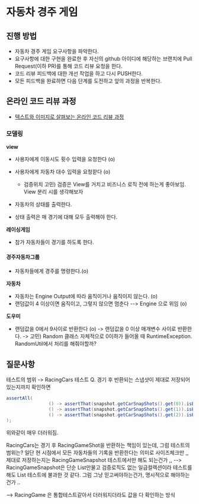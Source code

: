 # 자동차 경주 게임
## 진행 방법
* 자동차 경주 게임 요구사항을 파악한다.
* 요구사항에 대한 구현을 완료한 후 자신의 github 아이디에 해당하는 브랜치에 Pull Request(이하 PR)를 통해 코드 리뷰 요청을 한다.
* 코드 리뷰 피드백에 대한 개선 작업을 하고 다시 PUSH한다.
* 모든 피드백을 완료하면 다음 단계를 도전하고 앞의 과정을 반복한다.

## 온라인 코드 리뷰 과정
* [텍스트와 이미지로 살펴보는 온라인 코드 리뷰 과정](https://github.com/next-step/nextstep-docs/tree/master/codereview)


### 모델링

**view**
- 사용자에게 이동시도 횟수 입력을 요청한다 (o)
- 사용자에게 자동차 대수 입력을 요청핟다 (o)
    - 검증위치 고민) 검증은 View를 거치고 비즈니스 로직 전에 하는게 좋아보임. View 분리 시를 생각해보자

- 자동차의 상태를 출력한다.
- 상태 출력은 매 경기에 대해 모두 출력해야 한다.

**레이싱게임**
- 참가 자동차들이 경기를 하도록 한다.

#### 경주자동차그룹 
- 자동차들에게 경주를 명령한다.(o)

**자동차**
- 자동차는 Engine Output에 따라 움직이거나 움직이지 않는다. (o)
- 랜덤값이 4 이상이면 움직이고, 그렇지 않으면 멈춘다 --> Engine 으로 위임 (o)

**도우미**
- 랜덤값을 0에서 9사이로 반환한다 (o)
-> 랜덤값을 0 이상 매개변수 사이로 반환한다.
-> 고민) Random 클래스 자체적으로 0이하가 들어올 때 RuntimeException. RandomUtil에서 처리를 해줘야할까?


## 질문사항 
 
테스트의 범위 -> RacingCars 테스트 
Q. 경기 후 반환되는 스냅샷이 제대로 저장되어있는지까지 확인하면 
```java
assertAll(
                () -> assertThat(snapshot.getCarSnapShots().get(0)).isEqualToComparingFieldByField(new CarSnapShot(1)),
                () -> assertThat(snapshot.getCarSnapShots().get(1)).isEqualToComparingFieldByField(new CarSnapShot(0)),
                () -> assertThat(snapshot.getCarSnapShots().get(2)).isEqualToComparingFieldByField(new CarSnapShot(1))
);
```


위와같이 매우 더러워짐.

RacingCars는 경기 후 RacingGameShot을 반환하는 책임이 있는데, 그럼 테스트의 범위는? 
일단 현 시점에서 모든 자동차들의 기록을 반환한다는 의미로 사이즈체크만 ,, 
제대로 저장하는지는 RacingGameSnapshot 테스트에서만 해도 되는건가 ,, --> RacingGameSnapshot은 단순 List만물고 검증로직도 없는 일급컬렉션이라
테스트를 해도 List 테스트에 불과한 것 같다. 그럼 그냥 믿고써야하는건가, 명시적으로 해야하는건가 .. 


--> RacingGame 은 통합테스트같아서 더러워지더라도 값을 다 확인하는 방식 
